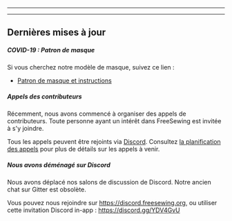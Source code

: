 ***

***

## Dernières mises à jour

##### COVID-19 : Patron de masque

Si vous cherchez notre modèle de masque, suivez ce lien :

- [Patron de masque et instructions](/blog/facemask-frenzy)

##### Appels des contributeurs

Récemment, nous avons commencé à organiser des appels de contributeurs. Toute personne ayant un intérêt dans FreeSewing est invitée à s'y joindre.

Tous les appels peuvent être rejoints via [Discord](https://discord.freesewing.org/). Consultez [la planification des appels](/community/calls/) pour plus de détails sur les appels à venir.

##### Nous avons déménagé sur Discord

Nous avons déplacé nos salons de discussion de Discord. Notre ancien chat sur Gitter est obsolète.

Vous pouvez nous rejoindre sur https://discord.freesewing.org, ou utiliser cette invitation Discord in-app : https://discord.gg/YDV4GvU
